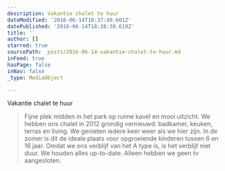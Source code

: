```yaml
---
description: Vakantie chalet te huur
dateModified: '2016-06-14T18:37:49.601Z'
datePublished: '2016-06-14T18:38:38.619Z'
title: ''
author: []
starred: true
sourcePath: _posts/2016-06-14-vakantie-chalet-te-huur.md
inFeed: true
hasPage: false
inNav: false
_type: MediaObject

---
```

Vakantie chalet te huur

> Fijne plek midden in het park op ruime kavel en mooi uitzicht. We hebben ons chalet in 2012 grondig vernieuwd: badkamer, keuken, terras en living. We genieten iedere keer weer als we hier zijn. In de zomer is dit de ideale plaats voor opgroeiende kinderen tussen 6 en 16 jaar. Omdat we ons verblijf van het A type is, is het verblijf niet duur. We houden alles up-to-date. Alleen hebben we geen tv aangesloten.